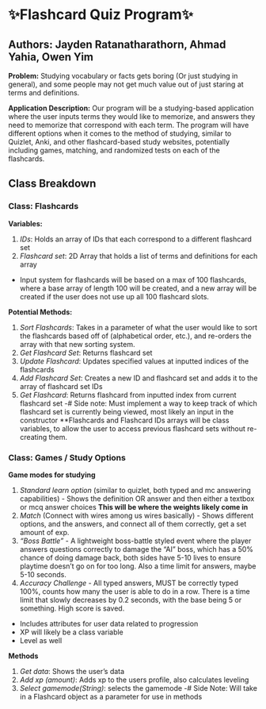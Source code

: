 # ✨Flashcard Quiz Program✨
## Authors: Jayden Ratanatharathorn, Ahmad Yahia, Owen Yim

**Problem:** Studying vocabulary or facts gets boring (Or just studying in general), and some people may not get much value out of just staring at terms and definitions.

**Application Description:** Our program will be a studying-based application where the user inputs terms they would like to memorize, and answers they need to memorize that correspond with each term. The program will have different options when it comes to the method of studying, similar to Quizlet, Anki, and other flashcard-based study websites, potentially including games, matching, and randomized tests on each of the flashcards.

## Class Breakdown

### Class: Flashcards
**Variables:**
1. *IDs*: Holds an array of IDs that each correspond to a different flashcard set
2. *Flashcard set*: 2D Array that holds a list of terms and definitions for each array
- Input system for flashcards will be based on a max of 100 flashcards, where a base array of length 100 will be created, and a new array will be created if the user does not use up all 100 flashcard slots.

**Potential Methods:**
1. *Sort Flashcards*: Takes in a parameter of what the user would like to sort the flashcards based off of (alphabetical order, etc.), and re-orders the array with that new sorting system.
2. *Get Flashcard Set*: Returns flashcard set
3. *Update Flashcard*: Updates specified values at inputted indices of the flashcards
4. *Add Flashcard Set*: Creates a new ID and flashcard set and adds it to the array of flashcard set IDs
5. *Get Flashcard*: Returns flashcard from inputted index from current flashcard set 
-# Side note: Must implement a way to keep track of which flashcard set is currently being viewed, most likely an input in the constructor
**Flashcards and Flashcard IDs arrays will be class variables, to allow the user to access previous flashcard sets without re-creating them.

### Class: Games / Study Options
**Game modes for studying**
1. *Standard learn option* (similar to quizlet, both typed and mc answering capabilities) - Shows the definition OR answer and then either a textbox or mcq answer choices ****This will be where the weights likely come in****
2. *Match* (Connect with wires among us wires basically) - Shows different options, and the answers, and connect all of them correctly, get a set amount of exp.
3. *“Boss Battle”* - A lightweight boss-battle styled event where the player answers questions correctly to damage the “AI” boss, which has a 50% chance of doing damage back, both sides have 5-10 lives to ensure playtime doesn’t go on for too long. Also a time limit for answers, maybe 5-10 seconds.
4. *Accuracy Challenge* - All typed answers, MUST be correctly typed 100%, counts how many the user is able to do in a row. There is a time limit that slowly decreases by 0.2 seconds, with the base being 5 or something. High score is saved.
- Includes attributes for user data related to progression
- XP will likely be a class variable
- Level as well

**Methods**
1. *Get data*: Shows the user’s data
2. *Add xp (amount)*: Adds xp to the users profile, also calculates leveling
3. *Select gamemode(String)*: selects the gamemode
-# Side Note: Will take in a Flashcard object as a parameter for use in methods
